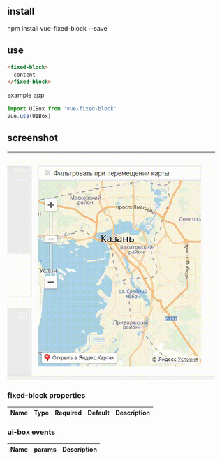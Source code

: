 ## install

npm install vue-fixed-block --save

## use

```html
<fixed-block>
  content
</fixed-block>
```
example app

```js
import UIBox from 'vue-fixed-block'
Vue.use(UIBox)
```

## screenshot
![fix screen](demo/screenshot/demo.gif)



### fixed-block properties
| Name   | Type  | Required | Default | Description |
| ------ |:-----:| :---------:| --------|:---------|


### ui-box events
| Name   | params | Description |
| ------ |:-----:|:---------|


